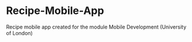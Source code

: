 # Recipe-Mobile-App
Recipe mobile app created for the module Mobile Development (University of London)

